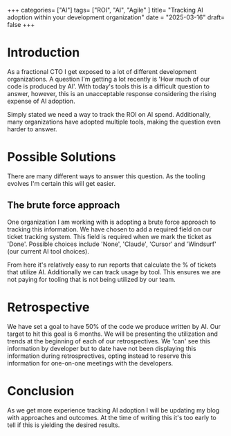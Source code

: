 +++
categories= ["AI"]
tags= ["ROI", "AI", "Agile" ]
title= "Tracking AI adoption within your development organization"
date = "2025-03-16"
draft= false
+++

# Introduction

As a fractional CTO I get exposed to a lot of different development organizations.
A question I'm getting a lot recently is 'How much of our code is produced by AI'.
With today's tools this is a difficult question to answer, however, this is an 
unacceptable response considering the rising expense of AI adoption.

Simply stated we need a way to track the ROI on AI spend.  Additionally, many 
organizations have adopted multiple tools, making the question even harder to
answer.

# Possible Solutions

There are many different ways to answer this question.  As the tooling evolves I'm certain
this will get easier.

## The brute force approach

One organization I am working with is adopting a brute force approach to tracking this
information.  We have chosen to add a required field on our ticket tracking system.  This
field is required when we mark the ticket as 'Done'.  Possible choices include 'None', 'Claude',
'Cursor' and 'Windsurf' (our current AI tool choices).

From here it's relatively easy to run reports that calculate the % of tickets that utilize AI.
Additionally we can track usage by tool.  This ensures we are not paying for tooling that is not
being utilized by our team.

# Retrospective

We have set a goal to have 50% of the code we produce written by AI.  Our target to hit this goal is
6 months.  We will be presenting the utilization and trends at the beginning of each of our retrospectives.
We 'can' see this information by developer but to date have not been displaying this information during
retrosprectives, opting instead to reserve this information for one-on-one meetings with the developers.

# Conclusion

As we get more experience tracking AI adoption I will be updating my blog with approaches and outcomes.
At the time of writing this it's too early to tell if this is yielding the desired results.

